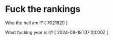# Fuck the rankings

Who the hell am I?
{ 7021820 }

What fucking year is it?
[ 2024-08-18T07:00:00Z ]
